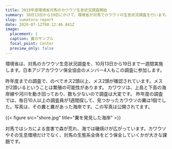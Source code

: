 ```yaml
---
title: 2019年度環境省対馬のカワウソ生息状況調査開始
summary: 10月13日から19日にかけて、環境省が対馬でカワウソの生息状況調査を行います。
slug: sumatora-report
date: 2020-07-12T08:12:46.841Z
image:
  placement: 1
  caption: 糞のサンプル
  focal_point: Center
  preview_only: false
---
```

環境省は、対馬のカワウソ生息状況調査を、10月13日から19日まで一週間実施します。日本アジアカワウソ保全協会のメンバー4人もこの調査に参加します。

昨年度までの調査で、のべでオス2頭以上、メス2頭が確認されています。メスが2頭いるということは繁殖の可能性があります。
カワウソは、上島と下島の海岸線や河川を動き回っており、数も少ないので調査は大変です。
昨年度の調査では、毎日10人以上の調査員が1週間探して、見つかったカワウソの糞は1個でした。写真は、その糞と糞があった海岸です。この写真は公開されてます。

{{< figure src="shore.jpg" title="糞を発見した海岸" >}}

対馬ではシカによる食害で森が荒れ、海では磯焼けが広がっています。カワウソやその生息環境だけでなく、対馬の生態系全体をどう保全していくかが大きな課題です。


